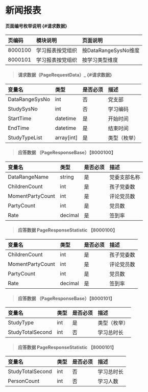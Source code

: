 # 新闻报表

#### 页面编号枚举说明 {#请求数据}

| 页编码 | 模块说明 | 页面说明 |
| :--- | :--- | :--- |
| 8000100 | 学习报表按党组织 | 按DataRangeSysNo维度 |
| 8000101 | 学习报表按党组织 | 按学习类型维度 |




> #### 请求数据（PageRequestData）_ {#请求数据}

| 变量名 | 类型 | 是否必须 | 描述 |
| :--- | :--- | :--- | :--- |
| DataRangeSysNo| int | 否 | 党支部 |
| StudySysNo| int | 否 | 学习编码|
| StartTime| datetime| 是 | 开始时间 |
| EndTime| datetime| 是 | 结束时间 |
| StudyTypeList |array[int] | 是 | 类型（枚举） |



> #### 应答数据 （PageResponseBase）【8000100】

| 变量名 | 类型 | 是否必须 | 描述 |
| :--- | :--- | :--- | :--- |
| DataRangeName| string | 是 | 党委支部名称|
| ChildrenCount| int| 是 | 孩子党委数|
| MomentPartyCount| int| 是 | 评论党员数|
| PartyCount| int| 是 | 党员数|
| Rate| decimal| 是 | 签到率|


> #### 应答数据 PageResponseStatistic 【8000100】

| 变量名 | 类型 | 是否必须 | 描述 |
| :--- | :--- | :--- | :--- |
| ChildrenCount| int| 是 | 孩子党委数|
| MomentPartyCount| int| 是 | 评论党员数|
| PartyCount| int| 是 | 党员数|
| Rate| decimal| 是 | 签到率|

> #### 应答数据 （PageResponseBase）【8000101】

| 变量名 | 类型 | 是否必须 | 描述 |
| :--- | :--- | :--- | :--- |
| StudyType |int | 是 | 类型（枚举） |
| StudyTotalSecond | int | 否 | 学习总时长 |




> #### 应答数据 PageResponseStatistic 【8000101】

| 变量名 | 类型 | 是否必须 | 描述 |
| :--- | :--- | :--- | :--- |
| StudyTotalSecond | int | 否 | 学习总时长 |
| PersonCount| int | 否 | 学习人数 |













